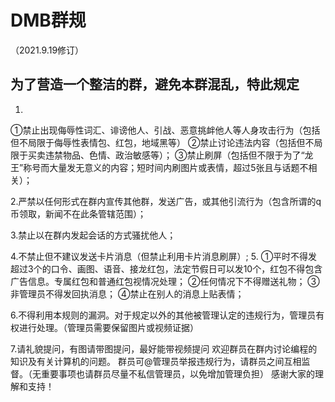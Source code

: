 # DMB群规
（2021.9.19修订）
## 为了营造一个整洁的群，避免本群混乱，特此规定
1.
①禁止出现侮辱性词汇、诽谤他人、引战、恶意挑衅他人等人身攻击行为（包括但不局限于侮辱性表情包、红包，地域黑等）
②禁止讨论违法内容（包括但不局限于买卖违禁物品、色情、政治敏感等）；
③禁止刷屏（包括但不限于为了“龙王”称号而大量发无意义的内容；短时间内刷图片或表情，超过5张且与话题不相关）；

2.严禁以任何形式在群内宣传其他群，发送广告，或其他引流行为（包含所谓的q币领取，新闻不在此条管辖范围）；

3.禁止以在群内发起会话的方式骚扰他人；

4.不禁止但不建议发送卡片消息（但禁止利用卡片消息刷屏）;
5.
①平时不得发超过3个的口令、画图、语音、接龙红包，法定节假日可以发10个，红包不得包含广告信息。专属红包和普通红包视情况处理；
②任何情况下不得赠送礼物；
③非管理员不得发回执消息；
④禁止在别人的消息上贴表情；

6.不得利用本规则的漏洞。对于规定以外的其他被管理认定的违规行为，管理员有权进行处理。（管理员需要保留图片或视频证据）

7.请礼貌提问，有图请带图提问，最好能带视频提问
欢迎群员在群内讨论编程的知识及有关计算机的问题。
群员可@管理员举报违规行为，请群员之间互相监督。（无重要事项也请群员尽量不私信管理员，以免增加管理负担）
感谢大家的理解和支持！
